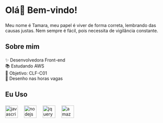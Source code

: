 

<h1 align="left">Olá👋 Bem-vindo!</h1>

###

<p align="left">Meu nome é Tamara, meu papel é viver de forma correta, lembrando das causas justas. Nem sempre é fácil, pois necessita de vigilância constante.</p>

###

<h2 align="left">Sobre mim</h2>

###

<p align="left">✨ Desenvolvedora Front-end<br>📚 Estudando AWS<br>🎯 Objetivo: CLF-C01<br>🎲 Desenho nas horas vagas</p>

###

<h2 align="left">Eu Uso</h2>

###

<div align="left">
  <img src="https://cdn.jsdelivr.net/gh/devicons/devicon/icons/javascript/javascript-original.svg" height="40" alt="javascript logo"  />
  <img width="12" />
  <img src="https://cdn.jsdelivr.net/gh/devicons/devicon/icons/nodejs/nodejs-original.svg" height="40" alt="nodejs logo"  />
  <img width="12" />
  <img src="https://cdn.jsdelivr.net/gh/devicons/devicon/icons/jquery/jquery-original.svg" height="40" alt="jquery logo"  />
  <img width="12" />
  <img src="https://cdn.jsdelivr.net/gh/devicons/devicon/icons/amazonwebservices/amazonwebservices-line-wordmark.svg" height="40" alt="amazonwebservices logo"  />
</div>

###
